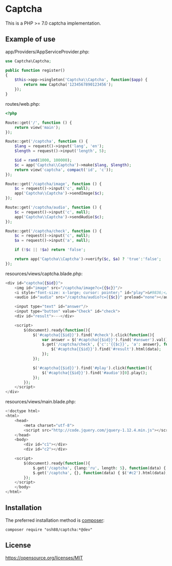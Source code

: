 Captcha
=======

This is a PHP >= 7.0 captcha implementation.

Example of use
--------------

app/Providers/AppServiceProvider.php:
```php
use Captcha\Captcha;

public function register()
{
    $this->app->singleton('Captcha\\Captcha', function($app) {
        return new Captcha('1234567890123456');
    });
}
```

routes/web.php:
```php
<?php

Route::get('/', function () {
    return view('main');
});

Route::get('/captcha', function () {
    $lang = request()->input('lang', 'en');
    $length = request()->input('length', 5);

    $id = rand(1000, 100000);
    $c = app('Captcha\\Captcha')->make($lang, $length);
    return view('captcha', compact('id', 'c'));
});

Route::get('/captcha/image', function () {
    $c = request()->input('c', null);
    app('Captcha\\Captcha')->sendImage($c);
});

Route::get('/captcha/audio', function () {
    $c = request()->input('c', null);
    app('Captcha\\Captcha')->sendAudio($c);
});

Route::get('/captcha/check', function () {
    $c = request()->input('c', null);
    $a = request()->input('a', null);

    if (!$c || !$a) return 'false';

    return app('Captcha\\Captcha')->verify($c, $a) ? 'true':'false';
});
```
resources/views/captcha.blade.php:
```php
<div id="captcha{{$id}}">
    <img id="image" src="/captcha/image?c={{$c}}"/>
    <i style="font-size: x-large; cursor: pointer;" id="play">&#9836;</i><br/>
    <audio id="audio" src="/captcha/audio?c={{$c}}" preload="none"></audio>

    <input type="text" id="answer"/>
    <input type="button" value="Check" id="check">
    <div id="result">---</div>

    <script>
        $(document).ready(function(){
            $('#captcha{{$id}}').find('#check').click(function(){
                var answer = $('#captcha{{$id}}').find('#answer').val();
                $.get('/captcha/check', {'c':'{{$c}}', 'a': answer}, function(data) {
                    $('#captcha{{$id}}').find('#result').html(data);
                });
            });

            $('#captcha{{$id}}').find('#play').click(function(){
                $('#captcha{{$id}}').find('#audio')[0].play();
            });
        });
    </script>
</div>
```

resources/views/main.blade.php:
```php
<!doctype html>
<html>
    <head>
        <meta charset="utf-8">
        <script src="http://code.jquery.com/jquery-1.12.4.min.js"></script>
    </head>
    <body>
        <div id="c1"></div>
        <div id="c2"></div>

    <script>
        $(document).ready(function(){
            $.get('/captcha', {lang:'ru', length: 5}, function(data) { $('#c1').html(data); });
            $.get('/captcha', {}, function(data) { $('#c2').html(data); });
        });
    </script>
    </body>
</html>
```

Installation
------------

The preferred installation method is [composer](https://getcomposer.org):

    composer require "osh88/captcha:*@dev"

License
-------
https://opensource.org/licenses/MIT